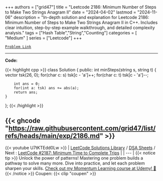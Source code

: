 
+++
authors = ["grid47"]
title = "Leetcode 2186: Minimum Number of Steps to Make Two Strings Anagram II"
date = "2024-04-02"
lastmod = "2024-11-06"
description = "In-depth solution and explanation for Leetcode 2186: Minimum Number of Steps to Make Two Strings Anagram II in C++. Includes clear intuition, step-by-step example walkthrough, and detailed complexity analysis."
tags = ["Hash Table","String","Counting"]
categories = [
    "Medium"
]
series = ["Leetcode"]
+++



[`Problem Link`](https://leetcode.com/problems/minimum-number-of-steps-to-make-two-strings-anagram-ii/description/)

---
**Code:**

{{< highlight cpp >}}
class Solution {
public:
    int minSteps(string s, string t) {
        vector<int> tsk(26, 0);
        for(char c: s)
        tsk[c - 'a']++;
        for(char c: t)
        tsk[c - 'a']--;

        int ans = 0;
        for(int a: tsk) ans += abs(a);
        return ans;
    }
};
{{< /highlight >}}

{{< ghcode "https://raw.githubusercontent.com/grid47/list/refs/heads/main/exp/2186.md" >}}
---
{{< youtube U7tKTEdd0Lw >}}
| [LeetCode Solutions Library](https://grid47.xyz/leetcode/) / [DSA Sheets](https://grid47.xyz/sheets/) / Next : [LeetCode #2187: Minimum Time to Complete Trips](https://grid47.xyz/posts/leetcode-2187-minimum-time-to-complete-trips-solution/) |
| --- |
{{< notice tip >}}
Unlock the power of patterns! Mastering one problem builds a pathway to solve many more. Dive into practice, and let each problem sharpen your skills. [Check out my Momentum Learning course at Udemy! 🚀 ](https://www.udemy.com/course/algorithms-and-data-structures-in-cpp/)
{{< /notice >}}
Coupen: {{< clip "coupen" >}}
